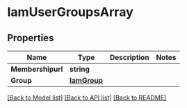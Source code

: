 # IamUserGroupsArray

## Properties
Name | Type | Description | Notes
------------ | ------------- | ------------- | -------------
**Membershipurl** | **string** |  | 
**Group** | [**IamGroup**](IAMGroup.md) |  | 

[[Back to Model list]](../README.md#documentation-for-models) [[Back to API list]](../README.md#documentation-for-api-endpoints) [[Back to README]](../README.md)


